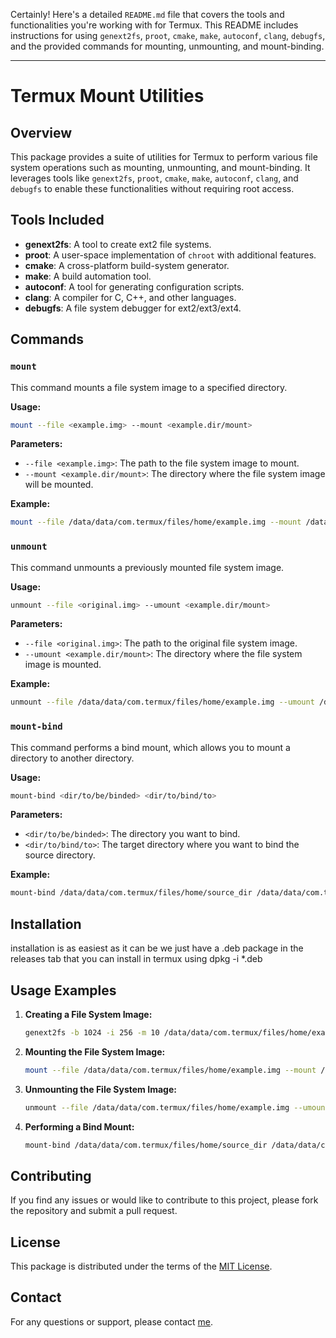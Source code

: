 Certainly! Here's a detailed `README.md` file that covers the tools and functionalities you're working with for Termux. This README includes instructions for using `genext2fs`, `proot`, `cmake`, `make`, `autoconf`, `clang`, `debugfs`, and the provided commands for mounting, unmounting, and mount-binding.

---

# Termux Mount Utilities

## Overview

This package provides a suite of utilities for Termux to perform various file system operations such as mounting, unmounting, and mount-binding. It leverages tools like `genext2fs`, `proot`, `cmake`, `make`, `autoconf`, `clang`, and `debugfs` to enable these functionalities without requiring root access.

## Tools Included

- **genext2fs**: A tool to create ext2 file systems.
- **proot**: A user-space implementation of `chroot` with additional features.
- **cmake**: A cross-platform build-system generator.
- **make**: A build automation tool.
- **autoconf**: A tool for generating configuration scripts.
- **clang**: A compiler for C, C++, and other languages.
- **debugfs**: A file system debugger for ext2/ext3/ext4.

## Commands

### `mount`

This command mounts a file system image to a specified directory.

**Usage:**

```sh
mount --file <example.img> --mount <example.dir/mount>
```

**Parameters:**

- `--file <example.img>`: The path to the file system image to mount.
- `--mount <example.dir/mount>`: The directory where the file system image will be mounted.

**Example:**

```sh
mount --file /data/data/com.termux/files/home/example.img --mount /data/data/com.termux/files/home/mountpoint
```

### `unmount`

This command unmounts a previously mounted file system image.

**Usage:**

```sh
unmount --file <original.img> --umount <example.dir/mount>
```

**Parameters:**

- `--file <original.img>`: The path to the original file system image.
- `--umount <example.dir/mount>`: The directory where the file system image is mounted.

**Example:**

```sh
unmount --file /data/data/com.termux/files/home/example.img --umount /data/data/com.termux/files/home/mountpoint
```

### `mount-bind`

This command performs a bind mount, which allows you to mount a directory to another directory.

**Usage:**

```sh
mount-bind <dir/to/be/binded> <dir/to/bind/to>
```

**Parameters:**

- `<dir/to/be/binded>`: The directory you want to bind.
- `<dir/to/bind/to>`: The target directory where you want to bind the source directory.

**Example:**

```sh
mount-bind /data/data/com.termux/files/home/source_dir /data/data/com.termux/files/home/target_dir
```

## Installation
installation is as easiest as it can be we just have a .deb package in the releases tab that you can install in termux using dpkg -i *.deb
## Usage Examples

1. **Creating a File System Image:**

    ```sh
    genext2fs -b 1024 -i 256 -m 10 /data/data/com.termux/files/home/example.img
    ```

2. **Mounting the File System Image:**

    ```sh
    mount --file /data/data/com.termux/files/home/example.img --mount /data/data/com.termux/files/home/mountpoint
    ```

3. **Unmounting the File System Image:**

    ```sh
    unmount --file /data/data/com.termux/files/home/example.img --umount /data/data/com.termux/files/home/mountpoint
    ```

4. **Performing a Bind Mount:**

    ```sh
    mount-bind /data/data/com.termux/files/home/source_dir /data/data/com.termux/files/home/target_dir
    ```


## Contributing

If you find any issues or would like to contribute to this project, please fork the repository and submit a pull request.

## License

This package is distributed under the terms of the [MIT License](LICENSE).

## Contact

For any questions or support, please contact [me](mailto:momoszippy@gmail.com).
